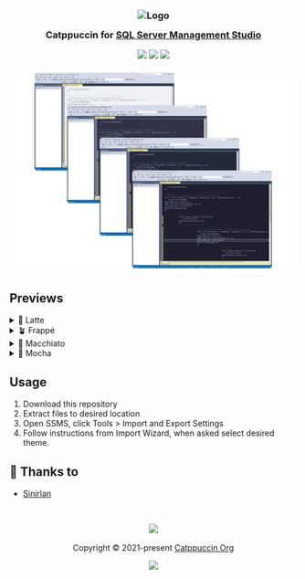 <h3 align="center">
	<img src="https://raw.githubusercontent.com/catppuccin/catppuccin/main/assets/logos/exports/1544x1544_circle.png" width="100" alt="Logo"/><br/>
	<img src="https://raw.githubusercontent.com/catppuccin/catppuccin/main/assets/misc/transparent.png" height="30" width="0px"/>
	Catppuccin for <a href="https://learn.microsoft.com/en-us/sql/ssms/download-sql-server-management-studio-ssms?view=sql-server-ver16">SQL Server Management Studio</a>
	<img src="https://raw.githubusercontent.com/catppuccin/catppuccin/main/assets/misc/transparent.png" height="30" width="0px"/>
</h3>

<p align="center">
	<a href="https://github.com/Sinirlan/sql-server-management-studio/stargazers"><img src="https://img.shields.io/github/stars/Sinirlan/sql-server-management-studio?style=for-the-badge&labelColor=%23363a4f&color=b7bdf8"></a>
	<a href="https://github.com/Sinirlan/sql-server-management-studio/issues"><img src="https://img.shields.io/github/issues/sinirlan/sql-server-management-studio?style=for-the-badge&labelColor=363a4f&color=f5a97f"></a>
	<a href="https://github.com/Sinirlan/sql-server-management-studio/contributors"><img src="https://img.shields.io/github/contributors/sinirlan/sql-server-management-studio?colorA=363a4f&colorB=a6da95&style=for-the-badge"></a>
</p>

<p align="center">
	<img src="https://raw.githubusercontent.com/Sinirlan/sql-server-management-studio/main/assets/previews/preview.webp"/>
</p>

## Previews

<details>
<summary>🌻 Latte</summary>
<img src="https://raw.githubusercontent.com/Sinirlan/sql-server-management-studio/main/assets/previews/latte.webp"/>
</details>
<details>
<summary>🪴 Frappé</summary>
<img src="https://raw.githubusercontent.com/Sinirlan/sql-server-management-studio/main/assets/previews/frappe.webp"/>
</details>
<details>
<summary>🌺 Macchiato</summary>
<img src="https://raw.githubusercontent.com/Sinirlan/sql-server-management-studio/main/assets/previews/macchiato.webp"/>
</details>
<details>
<summary>🌿 Mocha</summary>
<img src="https://raw.githubusercontent.com/Sinirlan/sql-server-management-studio/main/assets/previews/moccha.webp"/>
</details>

## Usage

1. Download this repository
2. Extract files to desired location
3. Open SSMS, click Tools > Import and Export Settings
4. Follow instructions from Import Wizard, when asked select desired theme.

## 💝 Thanks to

- [Sinirlan](https://github.com/Sinirlan)

&nbsp;

<p align="center">
	<img src="https://raw.githubusercontent.com/catppuccin/catppuccin/main/assets/footers/gray0_ctp_on_line.svg?sanitize=true" />
</p>

<p align="center">
	Copyright &copy; 2021-present <a href="https://github.com/catppuccin" target="_blank">Catppuccin Org</a>
</p>

<p align="center">
	<a href="https://github.com/catppuccin/catppuccin/blob/main/LICENSE"><img src="https://img.shields.io/static/v1.svg?style=for-the-badge&label=License&message=MIT&logoColor=d9e0ee&colorA=363a4f&colorB=b7bdf8"/></a>
</p>
